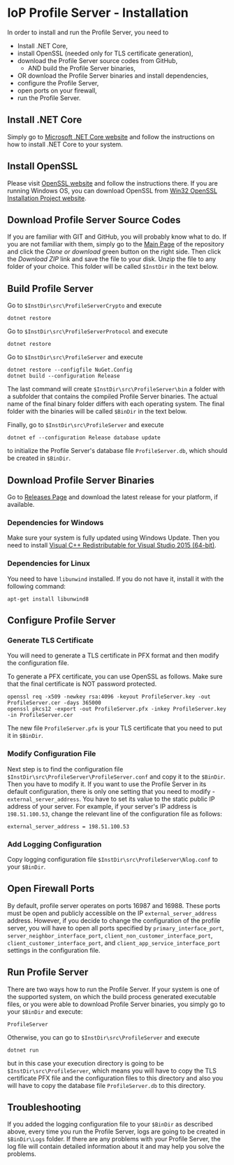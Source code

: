 # IoP Profile Server - Installation

In order to install and run the Profile Server, you need to 

 * Install .NET Core,
 * install OpenSSL (needed only for TLS certificate generation),
 * download the Profile Server source codes from GitHub,
   * AND build the Profile Server binaries,
 * OR download the Profile Server binaries and install dependencies,
 * configure the Profile Server,
 * open ports on your firewall,
 * run the Profile Server.


## Install .NET Core

Simply go to [Microsoft .NET Core website](https://www.microsoft.com/net/core) and follow the instructions on how to install .NET Core to your system.


## Install OpenSSL

Please visit [OpenSSL website](https://www.openssl.org/) and follow the instructions there. If you are running Windows OS, you can download OpenSSL from 
[Win32 OpenSSL Installation Project website](https://slproweb.com/products/Win32OpenSSL.html).


## Download Profile Server Source Codes

If you are familiar with GIT and GitHub, you will probably know what to do.
If you are not familiar with them, simply go to the [Main Page](https://github.com/Fermat-ORG/iop-profile-server/) of the repository and click the *Clone or download* green button 
on the right side. Then click the *Download ZIP* link and save the file to your disk. Unzip the file to any folder of your choice. This folder will be called `$InstDir` in the text below.


## Build Profile Server

Go to `$InstDir\src\ProfileServerCrypto` and execute 

```
dotnet restore
```

Go to `$InstDir\src\ProfileServerProtocol` and execute 

```
dotnet restore
```

Go to `$InstDir\src\ProfileServer` and execute 

```
dotnet restore --configfile NuGet.Config
dotnet build --configuration Release
```

The last command will create `$InstDir\src\ProfileServer\bin` a folder with a subfolder that contains the compiled Profile Server binaries. The actual name of the final binary folder 
differs with each operating system. The final folder with the binaries will be called `$BinDir` in the text below. 

Finally, go to `$InstDir\src\ProfileServer` and execute 

```
dotnet ef --configuration Release database update
```

to initialize the Profile Server's database file `ProfileServer.db`, which should be created in `$BinDir`.


## Download Profile Server Binaries

Go to [Releases Page](https://github.com/Fermat-ORG/iop-profile-server/releases) and download the latest release for your platform, if available.


### Dependencies for Windows 

Make sure your system is fully updated using Windows Update. Then you need to install [Visual C++ Redistributable for Visual Studio 2015 (64-bit)](https://www.microsoft.com/en-gb/download/details.aspx?id=48145).


### Dependencies for Linux

You need to have `libunwind` installed. If you do not have it, install it with the following command:

`apt-get install libunwind8`



## Configure Profile Server

### Generate TLS Certificate
You will need to generate a TLS certificate in PFX format and then modify the configuration file.

To generate a PFX certificate, you can use OpenSSL as follows. Make sure that the final certificate is NOT password protected.
```
openssl req -x509 -newkey rsa:4096 -keyout ProfileServer.key -out ProfileServer.cer -days 365000
openssl pkcs12 -export -out ProfileServer.pfx -inkey ProfileServer.key -in ProfileServer.cer
```

The new file `ProfileServer.pfx` is your TLS certificate that you need to put it in `$BinDir`.


### Modify Configuration File

Next step is to find the configuration file `$InstDir\src\ProfileServer\ProfileServer.conf` and copy it to the `$BinDir`. Then you have to modify it.
If you want to use the Profile Server in its default configuration, there is only one setting that you need to modify - `external_server_address`. 
You have to set its value to the static public IP address of your server. For example, if your server's IP address is `198.51.100.53`, change the relevant line of the configuration file as follows:

```
external_server_address = 198.51.100.53
```


### Add Logging Configuration

Copy logging configuration file `$InstDir\src\ProfileServer\Nlog.conf` to your `$BinDir`.


## Open Firewall Ports 

By default, profile server operates on ports 16987 and 16988. These ports must be open and publicly accessible on the IP `external_server_address` address. However, if you decide to change the configuration 
of the profile server, you will have to open all ports specified by `primary_interface_port`, `server_neighbor_interface_port`, `client_non_customer_interface_port`, `client_customer_interface_port`, 
and `client_app_service_interface_port` settings in the configuration file.


## Run Profile Server

There are two ways how to run the Profile Server. If your system is one of the supported system, on which the build process generated executable files, or you were able to download Profile Server binaries, 
you simply go to your `$BinDir` and execute:

```
ProfileServer
```

Otherwise, you can go to `$InstDir\src\ProfileServer` and execute

```
dotnet run
```

but in this case your execution directory is going to be `$InstDir\src\ProfileServer`, which means you will have to copy the TLS certificate PFX file and the configuration files to this directory and also you 
will have to copy the database file `ProfileServer.db` to this directory. 


## Troubleshooting

If you added the logging configuration file to your `$BinDir` as described above, every time you run the Profile Server, logs are going to be created in `$BinDir\Logs` folder. If there are any problems 
with your Profile Server, the log file will contain detailed information about it and may help you solve the problems.


